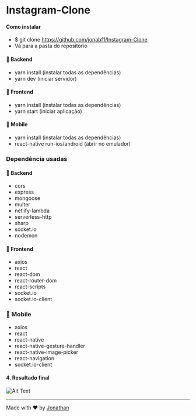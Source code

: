<h1 style="text-align:"center";">Instagram-Clone</h1>

#### Como instalar
- $ git clone https://github.com/jonabf1/Instagram-Clone
- Vá para a pasta do repositorio

#### :rocket: Backend
- yarn install (instalar todas as dependências)
- yarn dev (iniciar servidor)

#### :rocket: Frontend
- yarn install (instalar todas as dependências)
- yarn start (iniciar aplicação)

#### :rocket: Mobile
- yarn install (instalar todas as dependências)
- react-native run-ios/android (abrir no emulador)

### Dependência usadas

#### :rocket: Backend

- cors
- express 
- mongoose
- multer 
- netlify-lambda
- serverless-http
- sharp
- socket.io
- nodemon

#### :rocket: Frontend

- axios
- react
- react-dom
- react-router-dom
- react-scripts
- socket.io
- socket.io-client

### :rocket: Mobile

- axios
- react
- react-native
- react-native-gesture-handler
- react-native-image-picker
- react-navigation
- socket.io-client

#### 4. Resultado final

![Alt Text](src/assets/facebook.gif)

---

Made with ♥ by [Jonathan](https://www.linkedin.com/in/jonathan-barros-franco)

